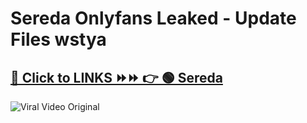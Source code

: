 
 # Sereda Onlyfans Leaked - Update Files wstya

## <h2><a href="https://clipsfans.com/Sereda&ref=git">🔗 Click to LINKS ⏩⏩ 👉 🟢 Sereda </a></h2>

<a href="https://clipsfans.com/Sereda&ref=git" rel="nofollow" data-target="animated-image.originalLink"><img src="https://i.ibb.co.com/xMMVF88/686577567.gif" alt="Viral Video Original" style="max-width: 100%; display: inline-block;" data-target="animated-image.originalImage"></a>

